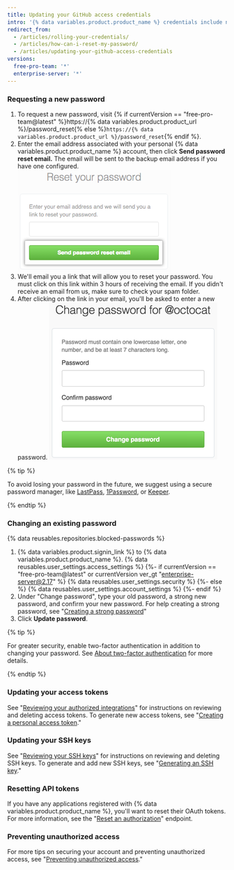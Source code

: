 ```yaml
---
title: Updating your GitHub access credentials
intro: '{% data variables.product.product_name %} credentials include not only your password, but also the access tokens, SSH keys, and application API tokens you use to communicate with {% data variables.product.product_name %}. Should you have the need, you can reset all of these access credentials yourself.'
redirect_from:
  - /articles/rolling-your-credentials/
  - /articles/how-can-i-reset-my-password/
  - /articles/updating-your-github-access-credentials
versions:
  free-pro-team: '*'
  enterprise-server: '*'
---
```


### Requesting a new password

1. To request a new password, visit {% if currentVersion == "free-pro-team@latest" %}https://{% data variables.product.product_url %}/password_reset{% else %}`https://{% data variables.product.product_url %}/password_reset`{% endif %}.
2. Enter the email address associated with your personal {% data variables.product.product_name %} account, then click **Send password reset email.** The email will be sent to the backup email address if you have one configured.
  ![Password reset email request dialog](/assets/images/help/settings/password-recovery-email-request.png)
3. We'll email you a link that will allow you to reset your password. You must click on this link within 3 hours of receiving the email. If you didn't receive an email from us, make sure to check your spam folder.
4. After clicking on the link in your email, you'll be asked to enter a new password.
  ![Password recovery box](/assets/images/help/settings/password_recovery_page.png)

{% tip %}

To avoid losing your password in the future, we suggest using a secure password manager, like [LastPass](https://lastpass.com/), [1Password](https://1password.com/), or [Keeper](https://keepersecurity.com/).

{% endtip %}

### Changing an existing password

{% data reusables.repositories.blocked-passwords %}

1. {% data variables.product.signin_link %} to {% data variables.product.product_name %}.
{% data reusables.user_settings.access_settings %}
{%- if currentVersion == "free-pro-team@latest" or currentVersion ver_gt "enterprise-server@2.17" %}
{% data reusables.user_settings.security %}
{%- else %}
{% data reusables.user_settings.account_settings %}
{%- endif %}
4. Under "Change password", type your old password, a strong new password, and confirm your new password. For help creating a strong password, see "[Creating a strong password](/articles/creating-a-strong-password)"
5. Click **Update password**.

{% tip %}

For greater security, enable two-factor authentication in addition to changing your password. See [About two-factor authentication](/articles/about-two-factor-authentication) for more details.

{% endtip %}

### Updating your access tokens

See "[Reviewing your authorized integrations](/articles/reviewing-your-authorized-integrations)" for instructions on reviewing and deleting access tokens. To generate new access tokens, see "[Creating a personal access token](/github/authenticating-to-github/creating-a-personal-access-token)."

### Updating your SSH keys

See "[Reviewing your SSH keys](/articles/reviewing-your-ssh-keys)" for instructions on reviewing and deleting SSH keys. To generate and add new SSH keys, see "[Generating an SSH key](/articles/generating-an-ssh-key)."

### Resetting API tokens

If you have any applications registered with {% data variables.product.product_name %}, you'll want to reset their OAuth tokens. For more information, see the "[Reset an authorization](/rest/reference/apps#reset-an-authorization)" endpoint.

### Preventing unauthorized access

For more tips on securing your account and preventing unauthorized access, see "[Preventing unauthorized access](/articles/preventing-unauthorized-access)."
